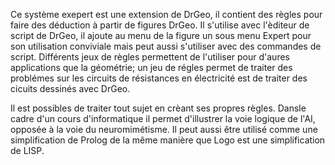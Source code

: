 Ce système exepert est une extension de DrGeo, il contient des règles pour faire des déduction à partir de figures DrGeo.
Il s'utilise avec l'èditeur de script de DrGeo, il ajoute au menu de la figure un sous menu Expert pour son  utilisation conviviale mais peut aussi s'utiliser avec des commandes de script.
Différents jeux de règles permettent de l'utiliser pour d'aures applications que la géométrie; un jeu de régles permet de traiter des problémes sur les circuits de résistances en électricité est
de traiter des cicuits dessinés avec DrGeo.

Il est possibles de traiter tout sujet en crèant ses propres règles.
Dansle cadre d'un cours d'informatique il permet d'illustrer la voie logique de l'AI, opposée à la voie du neuromimétisme.
Il peut aussi être utilisé  comme une simplification de Prolog de la même manière que Logo est une simplification de LISP.
